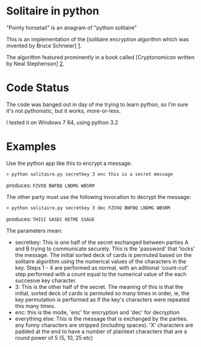 Solitaire in python
===================

"Pointy horsetail" is an anagram of "python solitaire"

This is an implementation of the [solitaire encryption algorithm which was invented by Bruce Schneier] [1]. 

  [1]: http://www.schneier.com/solitaire.html

The algorithm featured prominently in a book called [Cryptonomicon written by Neal Stephenson] [2].

  [2]: http://en.wikipedia.org/wiki/Cryptonomicon

Code Status
===========

The code was banged out in day of me trying to learn python, so I'm sure it's not pythonistic, but it works, more-or-less.

I tested it on Windows 7 64, using python 3.2

Examples
========

Use the python app like this to encrypt a message:

    > python solitaire.py secretkey 3 enc this is a secret message

produces: `FZVXQ BWFBQ LNDMG WBSRM`

The other party must use the following invocation to decrypt the message:

    > python solitaire.py secretkey 3 dec FZVXQ BWFBQ LNDMG WBSRM   

produces: `THISI SASEC RETME SSAGE`

The parameters mean:

 - secretkey: This is one half of the secret exchanged between parties A and B trying to communicate securely. This is the 'password' that 'locks' the message. The initial sorted
   deck of cards is permuted based on the solitaire algorithm using the numerical values of the characters in the key. Steps 1 - 4 are performed as normal, with an aditional 'count-cut' step
   performed with a count equal to the numerical value of the each succesive key character. 
 - 3: This is the other half of the secret. The meaning of this is that the initial, sorted deck of cards is permuted so many times in order, ie, the key permutation is performed as if the 
   key's characters were repeated this many times.
 - enc: this is the mode, 'enc' for encryption and 'dec' for decryption
 - everything else: This is the message that is exchanged by the parties. any funny characters are stripped (including spaces). 'X' characters are padded at the end to have a number of plaintext
   characters that are a round power of 5 (5, 10, 25 etc)




